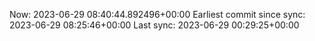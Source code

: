 Now: 2023-06-29 08:40:44.892496+00:00 Earliest commit since sync: 2023-06-29 08:25:46+00:00 Last sync: 2023-06-29 00:29:25+00:00
